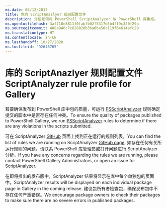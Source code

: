```yaml
---
ms.date: 06/12/2017
title: 库的 ScriptAnazlyer 规则配置文件
description: 介绍如何将 PowerShell ScriptAnalyzer 与 PowerShell 库集成。
ms.openlocfilehash: 3af710e8811f0fabfb02f5317d5b4ff9c320f29a
ms.sourcegitcommit: 488a940c7c828820b36a6ba56c119f64614afc29
ms.translationtype: HT
ms.contentlocale: zh-CN
ms.lasthandoff: 10/27/2020
ms.locfileid: "92646765"
---
```

# <a name="scriptanalyzer-rule-profile-for-gallery"></a><span data-ttu-id="1b8f2-103">库的 ScriptAnazlyer 规则配置文件</span><span class="sxs-lookup"><span data-stu-id="1b8f2-103">ScriptAnalyzer rule profile for Gallery</span></span>

<span data-ttu-id="1b8f2-104">若要确保发布到 PowerShell 库中包的质量，可运行 [PSScriptAnalyzer](https://github.com/PowerShell/PSScriptAnalyzer) 规则确定提交的脚本中是否存在任何冲突。</span><span class="sxs-lookup"><span data-stu-id="1b8f2-104">To ensure the quality of packages published to PowerShell Gallery, we run [PSScriptAnalyzer](https://github.com/PowerShell/PSScriptAnalyzer) rules to determine if there are any violations in the scripts submitted.</span></span>

<span data-ttu-id="1b8f2-105">可在 ScriptAnalyzer [GitHub](https://github.com/PowerShell/PSScriptAnalyzer/blob/development/Engine/Settings/PSGallery.psd1) 页面上找到正在运行的规则列表。</span><span class="sxs-lookup"><span data-stu-id="1b8f2-105">You can find the list of rules we are running on ScriptAnalyzer [GitHub page](https://github.com/PowerShell/PSScriptAnalyzer/blob/development/Engine/Settings/PSGallery.psd1).</span></span>
<span data-ttu-id="1b8f2-106">如存在任何有关所运行规则的问题，请联系 PowerShell 库管理员或打开问题进行 ScriptAnalyzer 分析。</span><span class="sxs-lookup"><span data-stu-id="1b8f2-106">If you have any concerns regarding the rules we are running, please contact PowerShell Gallery Administrators, or open an issue for ScriptAnalyzer.</span></span>

<span data-ttu-id="1b8f2-107">在即将推出的发布版中，ScriptAnalyzer 结果将显示在库中每个单独包的页面中。</span><span class="sxs-lookup"><span data-stu-id="1b8f2-107">ScriptAnalyzer results will be displayed on each individual package page in Gallery in the coming release.</span></span> <span data-ttu-id="1b8f2-108">建议包所有者检查包，确保发布包中不存在任何严重错误。</span><span class="sxs-lookup"><span data-stu-id="1b8f2-108">We encourage package owners to check their packages to make sure there are no severe errors in published packages.</span></span>
